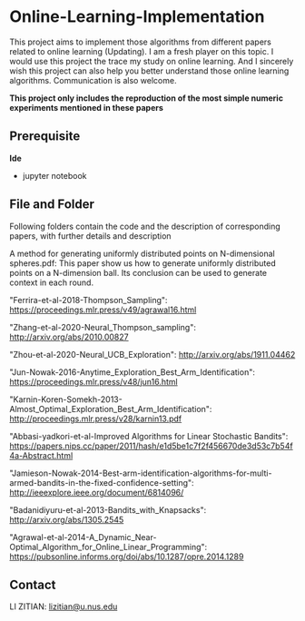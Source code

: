# Online-Learning-Implementation
This project aims to implement those algorithms from different papers related to online learning (Updating).
I am a fresh player on this topic. I would use this project the trace my study on online learning. And I sincerely wish this project can also help you better understand those online learning algorithms. Communication is also welcome.

**This project only includes the reproduction of the most simple numeric experiments mentioned in these papers**

## Prerequisite

**Ide**

+ jupyter notebook

## File and Folder

Following folders contain the code and the description of corresponding papers, with further details and description

A method for generating uniformly distributed points on N-dimensional spheres.pdf: This paper show us how to generate uniformly distributed points on a N-dimension ball. Its conclusion can be used to generate context in each round.

"Ferrira-et-al-2018-Thompson_Sampling": https://proceedings.mlr.press/v49/agrawal16.html

"Zhang-et-al-2020-Neural_Thompson_sampling": http://arxiv.org/abs/2010.00827

"Zhou-et-al-2020-Neural_UCB_Exploration": http://arxiv.org/abs/1911.04462

"Jun-Nowak-2016-Anytime_Exploration_Best_Arm_Identification": https://proceedings.mlr.press/v48/jun16.html

"Karnin-Koren-Somekh-2013-Almost_Optimal_Exploration_Best_Arm_Identification": http://proceedings.mlr.press/v28/karnin13.pdf

"Abbasi-yadkori-et-al-Improved Algorithms for Linear Stochastic Bandits": https://papers.nips.cc/paper/2011/hash/e1d5be1c7f2f456670de3d53c7b54f4a-Abstract.html

"Jamieson-Nowak-2014-Best-arm-identification-algorithms-for-multi-armed-bandits-in-the-fixed-confidence-setting":  http://ieeexplore.ieee.org/document/6814096/

"Badanidiyuru-et-al-2013-Bandits_with_Knapsacks":  http://arxiv.org/abs/1305.2545

"Agrawal-et-al-2014-A_Dynamic_Near-Optimal_Algorithm_for_Online_Linear_Programming": https://pubsonline.informs.org/doi/abs/10.1287/opre.2014.1289

## Contact

LI ZITIAN: lizitian@u.nus.edu
